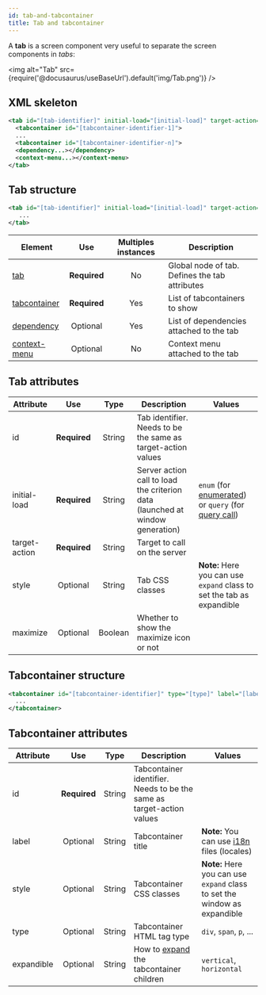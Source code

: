 ```yaml
---
id: tab-and-tabcontainer
title: Tab and tabcontainer
---
```


A **tab** is a screen component very useful to separate the screen components in *tabs*:

<img alt="Tab" src={require('@docusaurus/useBaseUrl').default('img/Tab.png')} />

## XML skeleton

```xml 
<tab id="[tab-identifier]" initial-load="[initial-load]" target-action="[target-action]" maximize="[maximize-tab]">
  <tabcontainer id="[tabcontainer-identifier-1]">
  ...
  <tabcontainer id="[tabcontainer-identifier-n]">
  <dependency...></dependency>
  <context-menu...></context-menu>
</tab>
```

## Tab structure

```xml
<tab id="[tab-identifier]" initial-load="[initial-load]" target-action="[target-action]">
   ...
</tab>
```

| Element     | Use      | Multiples instances    | Description                                        |
| ----------- |:-------:|:----------------------:|----------------------------------------------------|
| [tab](#tab-attributes) | **Required** | No      | Global node of tab. Defines the tab attributes |
| [tabcontainer](#tabcontainer-attributes) | **Required** | Yes | List of tabcontainers to show |
| [dependency](dependencies.md) | Optional | Yes | List of dependencies attached to the tab |
| [context-menu](context-menu.md) | Optional | No | Context menu attached to the tab |

## Tab attributes

| Attribute     | Use          | Type    | Description                   |   Values                                    |
| ------------- | :-----------: | :------: | ----------------------------- |---------------------------------------------|
| id            | **Required** | String  | Tab identifier. Needs to be the same as target-action values |              |
| initial-load  | **Required** | String  | Server action call to load the criterion data (launched at window generation) | `enum` (for [enumerated](enumerate-definition.md)) or `query` (for [query call](query-definition.md)) |
| target-action | **Required** | String  | Target to call on the server|                                             |
| style       | Optional | String    | Tab CSS classes              | **Note:** Here you can use `expand` class to set the tab as expandible |
| maximize    | Optional | Boolean   | Whether to show the maximize icon or not |                                  |

## Tabcontainer structure

```xml
<tabcontainer id="[tabcontainer-identifier]" type="[type]" label="[label]" style="[style]" expandible="[expandible]">
  ...
</tabcontainer>
```

## Tabcontainer attributes

| Attribute     | Use          | Type    | Description                   |   Values                                    |
| ------------- | :----------: | :-----: | ----------------------------- |---------------------------------------------|
| id            | **Required** | String  | Tabcontainer identifier. Needs to be the same as target-action values |     |
| label         | Optional | String    | Tabcontainer title                    | **Note:** You can use [i18n](i18n-internationalization.md) files (locales)          |
| style         | Optional | String    | Tabcontainer CSS classes              | **Note:** Here you can use `expand` class to set the window as expandible |
| type          | Optional     | String  | Tabcontainer HTML tag type                 | `div`, `span`, `p`, ...        |
| expandible    | Optional | String    | How to [expand](layout.md) the tabcontainer children | `vertical`, `horizontal`  |